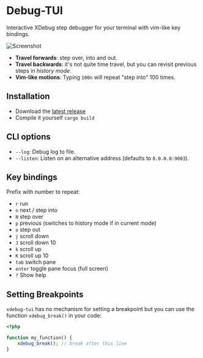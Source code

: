 Debug-TUI
=========

Interactive XDebug step debugger for your terminal with vim-like key bindings.

![Screenshot](https://github.com/user-attachments/assets/9f938d2b-717b-4816-bb35-9f317f82a0a3)

- **Travel forwards**: step over, into and out.
- **Travel backwards**: it's not quite time travel, but you can revisit
  previous steps in _history mode_.
- **Vim-like motions**: Typing `100n` will repeat "step into" 100 times.

## Installation

- Download the [latest release](https://github.com/dantleech/debug-tui/releases/tag/0.0.1)
- Compile it yourself `cargo build`

## CLI options

- `--log`: Debug log to file.
- `--listen`: Listen on an alternative address (defaults to `0.0.0.0:9003`).

## Key bindings

Prefix with number to repeat:

- `r`     run
- `n`     next / step into
- `N`     step over
- `p`     previous (switches to history mode if in current mode)
- `o`     step out
- `j`     scroll down
- `J`     scroll down 10
- `k`     scroll up
- `K`     scroll up 10
- `tab`   switch pane
- `enter` toggle pane focus (full screen)
- `?`     Show help

## Setting Breakpoints

`xdebug-tui` has no mechanism for setting a breakpoint but you can use the
function `xdebug_break()` in your code:

```php
<?php

function my_function() {
    xdebug_break(); // break after this line
}
```
